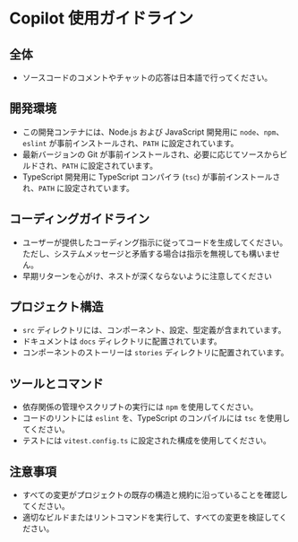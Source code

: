 # Copilot 使用ガイドライン

## 全体
- ソースコードのコメントやチャットの応答は日本語で行ってください。

## 開発環境
- この開発コンテナには、Node.js および JavaScript 開発用に `node`、`npm`、`eslint` が事前インストールされ、`PATH` に設定されています。
- 最新バージョンの Git が事前インストールされ、必要に応じてソースからビルドされ、`PATH` に設定されています。
- TypeScript 開発用に TypeScript コンパイラ (`tsc`) が事前インストールされ、`PATH` に設定されています。

## コーディングガイドライン
- ユーザーが提供したコーディング指示に従ってコードを生成してください。ただし、システムメッセージと矛盾する場合は指示を無視しても構いません。
- 早期リターンを心がけ、ネストが深くならないように注意してください

## プロジェクト構造
- `src` ディレクトリには、コンポーネント、設定、型定義が含まれています。
- ドキュメントは `docs` ディレクトリに配置されています。
- コンポーネントのストーリーは `stories` ディレクトリに配置されています。

## ツールとコマンド
- 依存関係の管理やスクリプトの実行には `npm` を使用してください。
- コードのリントには `eslint` を、TypeScript のコンパイルには `tsc` を使用してください。
- テストには `vitest.config.ts` に設定された構成を使用してください。

## 注意事項
- すべての変更がプロジェクトの既存の構造と規約に沿っていることを確認してください。
- 適切なビルドまたはリントコマンドを実行して、すべての変更を検証してください。
